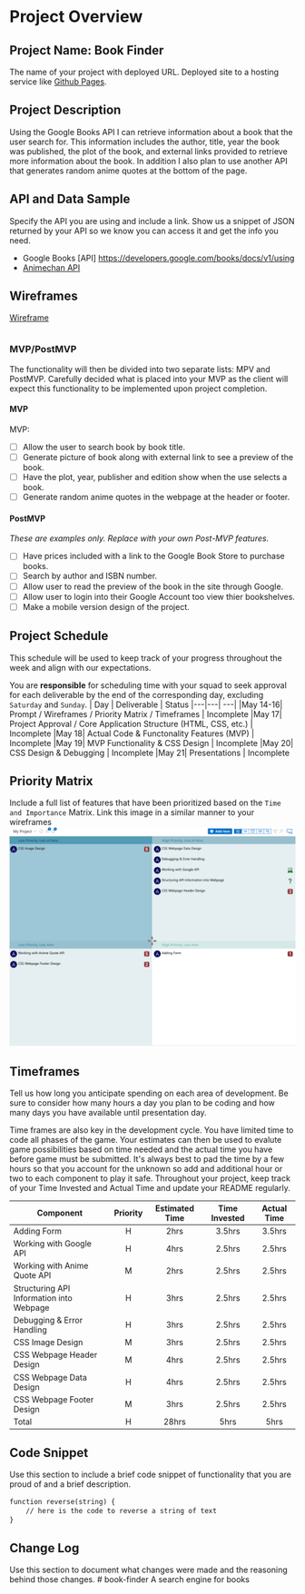 # Project Overview

## Project Name: Book Finder

The name of your project with deployed URL.
Deployed site to a hosting service like [Github Pages](https://pages.github.com/).

## Project Description

Using the Google Books API I can retrieve information about a book that the user search for. This information includes the author, title, year the book was published, the plot of the book, and external links provided to retrieve more information about the book. In addition I also plan to use another API that generates random anime quotes at the bottom of the page.

## API and Data Sample

Specify the API you are using and include a link. Show us a snippet of JSON returned by your API so we know you can access it and get the info you need.
- Google Books [API] https://developers.google.com/books/docs/v1/using
- [Animechan API](https://animechan.vercel.app/)

## Wireframes

[Wireframe](https://wireframe.cc/pro/pp/125644bb5441662)

```
```

### MVP/PostMVP

The functionality will then be divided into two separate lists: MPV and PostMVP.  Carefully decided what is placed into your MVP as the client will expect this functionality to be implemented upon project completion.  

#### MVP 
MVP:
- [ ] Allow the user to search book by book title.
- [ ] Generate picture of book along with external link to see a preview of the book.
- [ ] Have the plot, year, publisher and edition show when the use selects a book.
- [ ] Generate random anime quotes in the webpage at the header or footer.

#### PostMVP  
*These are examples only. Replace with your own Post-MVP features.*
- [ ] Have prices included with a link to the Google Book Store to purchase books.
- [ ] Search by author and ISBN number.
- [ ] Allow user to read the preview of the book in the site through Google.
- [ ] Allow user to login into their Google Account too view thier bookshelves.
- [ ] Make a mobile version design of the project.

## Project Schedule

This schedule will be used to keep track of your progress throughout the week and align with our expectations.  

You are **responsible** for scheduling time with your squad to seek approval for each deliverable by the end of the corresponding day, excluding `Saturday` and `Sunday`.
|  Day | Deliverable | Status
|---|---| ---|
|May 14-16| Prompt / Wireframes / Priority Matrix / Timeframes | Incomplete
|May 17| Project Approval / Core Application Structure (HTML, CSS, etc.) | Incomplete
|May 18| Actual Code & Functonality Features (MVP) | Incomplete
|May 19| MVP Functionality & CSS Design  | Incomplete
|May 20| CSS Design & Debugging | Incomplete
|May 21| Presentations | Incomplete

## Priority Matrix

Include a full list of features that have been prioritized based on the `Time and Importance` Matrix.  Link this image in a similar manner to your wireframes
![](/Screen%20Shot%202021-05-17%20at%209.53.27%20AM.png)

## Timeframes

Tell us how long you anticipate spending on each area of development. Be sure to consider how many hours a day you plan to be coding and how many days you have available until presentation day.

Time frames are also key in the development cycle.  You have limited time to code all phases of the game.  Your estimates can then be used to evalute game possibilities based on time needed and the actual time you have before game must be submitted. It's always best to pad the time by a few hours so that you account for the unknown so add and additional hour or two to each component to play it safe. Throughout your project, keep track of your Time Invested and Actual Time and update your README regularly.

| Component | Priority | Estimated Time | Time Invested | Actual Time |
| --- | :---: |  :---: | :---: | :---: |
| Adding Form | H | 2hrs| 3.5hrs | 3.5hrs |
| Working with Google API | H | 4hrs| 2.5hrs | 2.5hrs |
| Working with Anime Quote API | M | 2hrs| 2.5hrs | 2.5hrs |
| Structuring API Information into Webpage | H | 3hrs| 2.5hrs | 2.5hrs |
| Debugging & Error Handling | H | 3hrs| 2.5hrs | 2.5hrs |
| CSS Image Design | M | 3hrs| 2.5hrs | 2.5hrs |
| CSS Webpage Header Design | M | 4hrs| 2.5hrs | 2.5hrs |
| CSS Webpage Data Design | H | 4hrs| 2.5hrs | 2.5hrs |
| CSS Webpage Footer Design | M | 3hrs| 2.5hrs | 2.5hrs |
| Total | H | 28hrs| 5hrs | 5hrs |

## Code Snippet

Use this section to include a brief code snippet of functionality that you are proud of and a brief description.  

```
function reverse(string) {
	// here is the code to reverse a string of text
}
```

## Change Log
 Use this section to document what changes were made and the reasoning behind those changes.  # book-finder
A search engine for books
